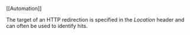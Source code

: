 [[Automation]] 

The target of an HTTP redirection is specified in the *Location* header and can often be used to identify hits.